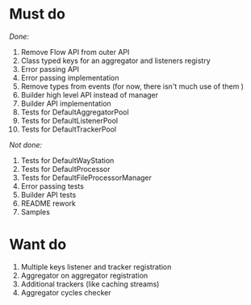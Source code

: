 # Must do
_Done:_
1. Remove Flow API from outer API
1. Class typed keys for an aggregator and listeners registry
1. Error passing API
1. Error passing implementation
1. Remove types from events (for now, there isn't much use of them )
1. Builder high level API instead of manager
1. Builder API implementation
1. Tests for DefaultAggregatorPool
1. Tests for DefaultListenerPool
1. Tests for DefaultTrackerPool
   
_Not done:_

1. Tests for DefaultWayStation
1. Tests for DefaultProcessor
1. Tests for DefaultFileProcessorManager
1. Error passing tests
1. Builder API tests
1. README rework
1. Samples

# Want do
1. Multiple keys listener and tracker registration
1. Aggregator on aggregator registration
1. Additional trackers (like caching streams)
1. Aggregator cycles checker